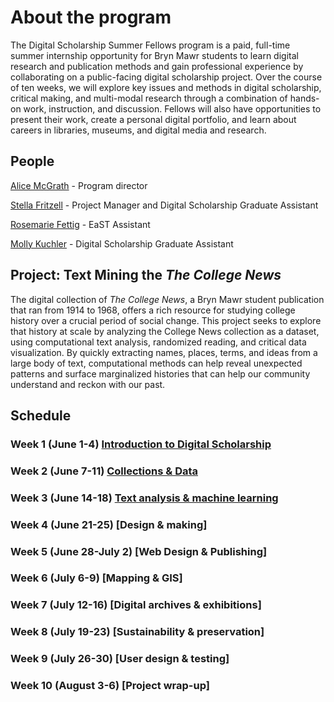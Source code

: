 # About the program

The Digital Scholarship Summer Fellows program is a paid, full-time summer internship opportunity for Bryn Mawr students to learn digital research and publication methods and gain professional experience by collaborating on a public-facing digital scholarship project. Over the course of ten weeks, we will explore key issues and methods in digital scholarship, critical making, and multi-modal research through a combination of hands-on work, instruction, and discussion. Fellows will also have opportunities to present their work, create a personal digital portfolio, and learn about careers in libraries, museums, and digital media and research.

## People

[Alice McGrath](mailto:amcgrath1@brynmawr.edu) - Program director

[Stella Fritzell](mailto:sfritzell@brynmawr.edu) - Project Manager and Digital Scholarship Graduate Assistant

[Rosemarie Fettig](mailto:rfettig@brynmawr.edu) - EaST Assistant

[Molly Kuchler](mailto:mkuchler@brynmawr.edu) - Digital Scholarship Graduate Assistant

## Project: Text Mining the *The College News*
The digital collection of *The College News*, a Bryn Mawr student publication that ran from 1914 to 1968, offers a rich resource for studying college history over a crucial period of social change. This project seeks to explore that history at scale by analyzing the College News collection as a dataset, using computational text analysis, randomized reading, and critical data visualization. By quickly extracting names, places, terms, and ideas from a large body of text, computational methods can help reveal unexpected patterns and surface marginalized histories that can help our community understand and reckon with our past.

## Schedule

### Week 1 (June 1-4) [Introduction to Digital Scholarship](weeks/01-intro.md)

### Week 2 (June 7-11) [Collections & Data](weeks/02-data.md)

### Week 3 (June 14-18) [Text analysis & machine learning](weeks/03-text.md)

### Week 4 (June 21-25) [Design & making]

### Week 5 (June 28-July 2) [Web Design & Publishing]

### Week 6 (July 6-9) [Mapping & GIS]

### Week 7 (July 12-16) [Digital archives & exhibitions]

### Week 8 (July 19-23) [Sustainability & preservation]

### Week 9 (July 26-30) [User design & testing]

### Week 10 (August 3-6) [Project wrap-up]
